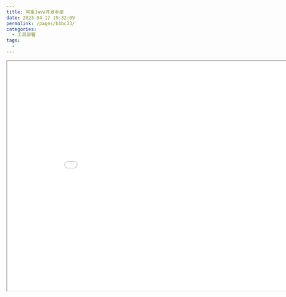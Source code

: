 ```yaml
---
title: 阿里Java开发手册
date: 2023-04-17 19:32:09
permalink: /pages/b1bc33/
categories:
  - 工具部署
tags:
  - 
---
```


<iframe src="/file/阿里Java开发手册.pdf" height="600px" width="900px">
</iframe>